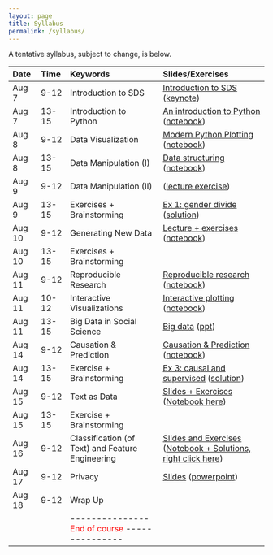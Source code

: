 ```yaml
---
layout: page
title: Syllabus
permalink: /syllabus/
---
```


A tentative syllabus, subject to change, is below.

|Date|Time|Keywords|Slides/Exercises|
|:----|:-----|:-----|:-----|
|Aug 7| 9-12 | Introduction to SDS | [Introduction to SDS](https://abjer.github.io/sds2017/slides/SDS_lecture1%20_2017.pdf) ([keynote](https://abjer.github.io/sds2017/slides/SDS_lecture1%20_2017.key))
|Aug 7| 13-15 | Introduction to Python | [An introduction to Python](https://abjer.github.io/sds2017/slides/intro_python.pdf) ([notebook](https://abjer.github.io/sds2017/slides/intro_python.ipynb))
|Aug 8| 9-12 | Data Visualization | [Modern Python Plotting](https://abjer.github.io/sds2017/slides/plotting.pdf) ([notebook](https://abjer.github.io/sds2017/slides/plotting.ipynb))
|Aug 8| 13-15 | Data Manipulation (I) | [Data structuring](https://abjer.github.io/sds2017/slides/data_structuring.pdf) ([notebook](https://abjer.github.io/sds2017/slides/data_structuring.ipynb))
|Aug 9| 9-12 | Data Manipulation (II) | ([lecture exercise](https://abjer.github.io/sds2017/slides/in_class_exercise.ipynb))
|Aug 9| 13-15 | Exercises + Brainstorming | [Ex 1: gender divide](https://abjer.github.io/sds2017/posts/2017/08/03/exercise-1.html) ([solution](https://abjer.github.io/sds2017/code/exercise_1_solution.ipynb))
|Aug 10| 9-12 | Generating New Data |[Lecture + exercises](https://dl.dropboxusercontent.com/u/5572785/Collecting%20data%20from%20the%20web%20slides.pdf) ([notebook](https://dl.dropboxusercontent.com/u/5572785/Collecting%20data%20from%20the%20web.ipynb))
|Aug 10| 13-15 | Exercises + Brainstorming |
|Aug 11| 9-12 | Reproducible Research | [Reproducible research](https://abjer.github.io/sds2017/slides/reproducible.pdf) ([notebook](https://abjer.github.io/sds2017/slides/reproducible.ipynb))
|Aug 11| 10-12 | Interactive Visualizations | [Interactive plotting](https://dl.dropboxusercontent.com/u/5572785/Interactive%20Plotting%20in%20Python%20slides.pdf) ([notebook](https://dl.dropboxusercontent.com/u/5572785/Interactive%20Plotting%20in%20Python.ipynb))
|Aug 11| 13-15 |  Big Data in Social Science | [Big data](https://abjer.github.io/sds2017/slides/Big%20Data%20in%20Economics%20and%20beyond%20SDS_August11_2017.pdf) ([ppt](https://abjer.github.io/sds2017/slides/Big%20Data%20in%20Economics%20and%20beyond%20SDS_August11_2017.pptx))
|Aug 14| 9-12 |  Causation & Prediction | [Causation & Prediction](https://abjer.github.io/sds2017/slides/causal_supervised.pdf) ([notebook](https://abjer.github.io/sds2017/slides/causal_supervised.ipynb))
|Aug 14| 13-15 | Exercise + Brainstorming | [Ex 3: causal and supervised](https://abjer.github.io/sds2017/posts/2017/08/13/exercise-3.html) ([solution](https://abjer.github.io/sds2017/code/exercise_3_solution.ipynb))
|Aug 15| 9-12 |  Text as Data | [Slides + Exercises](https://dl.dropboxusercontent.com/u/5572785/Text%20as%20Data%20slides.pdf) ([Notebook here](https://dl.dropboxusercontent.com/u/5572785/Text%20as%20Data.ipynb))
|Aug 15| 13-15 | Exercise + Brainstorming |
|Aug 16| 9-12 |  Classification (of Text) and Feature Engineering |[Slides and Exercises](https://dl.dropboxusercontent.com/u/5572785/Classification%20and%20advanced%20feature%20engineering%20slides.pdf) ([Notebook + Solutions, right click here](https://dl.dropboxusercontent.com/u/5572785/Classification%20and%20advanced%20feature%20engineering.ipynb))
|Aug 17| 9-12 |  Privacy |[Slides](https://abjer.github.io/sds2017/slides/privacy_ethics_SDS_Aug17_2017.pdf) ([powerpoint](https://abjer.github.io/sds2017/slides/privacy_ethics_SDS_Aug17_2017.pptx))
|Aug 18| 9-12 |  Wrap Up |
| | | ---------------  <font color="red"> End of course </font> --------------- | |
